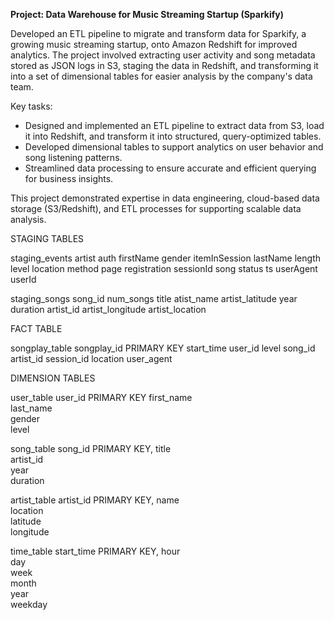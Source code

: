 **Project: Data Warehouse for Music Streaming Startup (Sparkify)**

Developed an ETL pipeline to migrate and transform data for Sparkify, a growing music streaming startup, onto Amazon Redshift for improved analytics. The project involved extracting user activity and song metadata stored as JSON logs in S3, staging the data in Redshift, and transforming it into a set of dimensional tables for easier analysis by the company's data team.

Key tasks:

- Designed and implemented an ETL pipeline to extract data from S3, load it into Redshift, and transform it into structured, query-optimized tables.
- Developed dimensional tables to support analytics on user behavior and song listening patterns.
- Streamlined data processing to ensure accurate and efficient querying for business insights.

This project demonstrated expertise in data engineering, cloud-based data storage (S3/Redshift), and ETL processes for supporting scalable data analysis.

STAGING TABLES

staging_events
artist
auth
firstName
gender
itemInSession
lastName
length
level
location
method
page
registration
sessionId
song
status
ts
userAgent
userId

staging_songs
song_id
num_songs
title
atist_name
artist_latitude
year
duration
artist_id
artist_longitude
artist_location

FACT TABLE

songplay_table
songplay_id PRIMARY KEY
start_time
user_id
level
song_id
artist_id
session_id
location
user_agent

DIMENSION TABLES

user_table
user_id PRIMARY KEY
first_name  
 last_name  
 gender  
 level

song_table
song_id PRIMARY KEY,
title  
 artist_id  
 year  
 duration

artist_table
artist_id PRIMARY KEY,
name  
 location  
 latitude  
 longitude

time_table
start_time PRIMARY KEY,
hour  
 day  
 week  
 month  
 year  
 weekday
